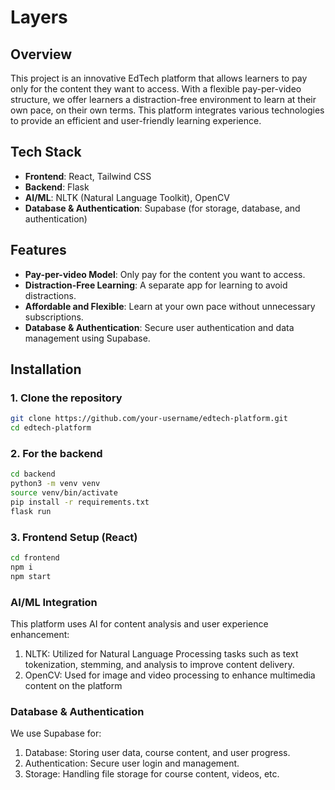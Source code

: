 # Layers

## Overview

This project is an innovative EdTech platform that allows learners to pay only for the content they want to access. With a flexible pay-per-video structure, we offer learners a distraction-free environment to learn at their own pace, on their own terms. This platform integrates various technologies to provide an efficient and user-friendly learning experience.

## Tech Stack

- **Frontend**: React, Tailwind CSS
- **Backend**: Flask
- **AI/ML**: NLTK (Natural Language Toolkit), OpenCV
- **Database & Authentication**: Supabase (for storage, database, and authentication)

## Features

- **Pay-per-video Model**: Only pay for the content you want to access.
- **Distraction-Free Learning**: A separate app for learning to avoid distractions.
- **Affordable and Flexible**: Learn at your own pace without unnecessary subscriptions.
- **Database & Authentication**: Secure user authentication and data management using Supabase.

## Installation

### 1. Clone the repository

```bash
git clone https://github.com/your-username/edtech-platform.git
cd edtech-platform
```
### 2. For the backend
```bash
cd backend
python3 -m venv venv
source venv/bin/activate
pip install -r requirements.txt
flask run
```

### 3. Frontend Setup (React)
```bash
cd frontend
npm i
npm start
```

### AI/ML Integration
This platform uses AI for content analysis and user experience enhancement:

1. NLTK: Utilized for Natural Language Processing tasks such as text tokenization, stemming, and analysis to improve content delivery.
2. OpenCV: Used for image and video processing to enhance multimedia content on the platform

### Database & Authentication
We use Supabase for:

1. Database: Storing user data, course content, and user progress.
2. Authentication: Secure user login and management.
3. Storage: Handling file storage for course content, videos, etc.
